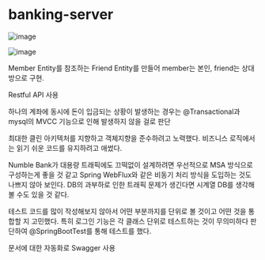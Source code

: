 # banking-server

![image](https://user-images.githubusercontent.com/47946124/222452683-e994f936-ee41-4336-be70-be789caf2b3e.png)

![image](https://user-images.githubusercontent.com/47946124/222453833-d090766e-43d1-4da9-b6c2-92d9fd0df8ed.png)

Member Entity를 참조하는 Friend Entity를 만들어 member는 본인, friend는 상대방으로 구현.

Restful API 사용

하나의 계좌에 동시에 돈이 입금되는 상황이 발생하는 경우는 @Transactional과 mysql의 MVCC 기능으로 인해 발생하지 않을 걸로 판단

최대한 클린 아키텍처를 지향하고 객체지향을 준수하려고 노력했다.
비즈니스 로직에서는 읽기 쉬운 코드를 유지하려고 애썼다.

Numble Bank가 대용량 트래픽에도 끄떡없이 설계하려면 우선적으로 MSA 방식으로 구성하는게 좋을 것 같고
Spring WebFlux와 같은 비동기 처리 방식을 도입하는 것도 나쁘지 않아 보인다. 
DB의 과부하로 인한 트래픽 문제가 생긴다면 시계열 DB를 생각해볼 수도 있을 것 같다.

테스트 코드를 많이 작성해보지 않아서 어떤 부분까지를 단위로 볼 것이고 어떤 것을 통합할 지 고민했다.
특히 로그인 기능은 각 클래스 단위로 테스트하는 것이 무의미하다 판단하여 @SpringBootTest를 통해 테스트를 했다.

문서에 대한 자동화로 Swagger 사용